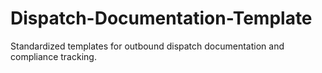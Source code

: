 # Dispatch-Documentation-Template
Standardized templates for outbound dispatch documentation and compliance tracking.
